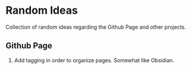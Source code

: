 # Random Ideas
Collection of random ideas regarding the Github Page and other projects.

## Github Page
1. Add tagging in order to organize pages. Somewhat like Obsidian.